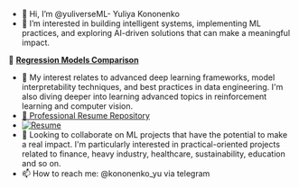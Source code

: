 - 👋 Hi, I’m @yuliverseML- Yuliya Kononenko
- 👀 I’m interested in building intelligent systems, implementing ML practices, and exploring AI-driven solutions that can make a meaningful impact.


🔗 [**Regression Models Comparison**](https://github.com/yuliverseML/comparing_regression_models/tree/main)  


- 🌱 My interest relates to advanced deep learning frameworks, model interpretability techniques, and best practices in data engineering. I'm also diving deeper into learning advanced topics in reinforcement learning and computer vision.
- [📄 Professional Resume Repository](https://github.com/yuliverseML/resume)
- [![Resume](https://img.shields.io/badge/GitHub-Professional_Resume-blue?logo=github)](https://github.com/yuliverseML/resume)
- 💞️ Looking to collaborate on  ML projects that have the potential to make a real impact. I'm particularly interested in practical-oriented projects related to finance, heavy industry, healthcare, sustainability, education and so on.
- 📫 How to reach me: @kononenko_yu via telegram


<!---
yuliyak24/yuliyak24 is a ✨ special ✨ repository because its `README.md` (this file) appears on your GitHub profile.
You can click the Preview link to take a look at your changes.
--->
